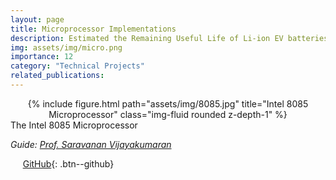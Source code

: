 ```yaml
---
layout: page
title: Microprocessor Implementations
description: Estimated the Remaining Useful Life of Li-ion EV batteries with an R2 score of 98.09
img: assets/img/micro.png
importance: 12
category: "Technical Projects"
related_publications:
---
```


<center>
<div class="row">
    <div class="col-sm mt-4 mt-md-0">
        {% include figure.html path="assets/img/8085.jpg" title="Intel 8085 Microprocessor" class="img-fluid rounded z-depth-1" %}
    </div>
</div>
</center>
<div class="caption">
    The Intel 8085 Microprocessor
</div>

_Guide: [Prof. Saravanan Vijayakumaran](https://www.ee.iitb.ac.in/~sarva/)_  



&nbsp;&nbsp;&nbsp;&nbsp; [GitHub](https://github.com/AnubhavBhatla/Microprocessors-Lab){: .btn--github}
